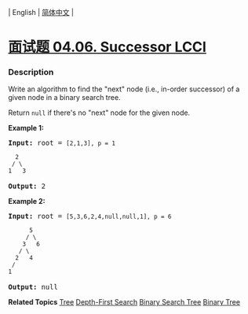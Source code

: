 | English | [简体中文](README.md) |

# [面试题 04.06. Successor LCCI](https://leetcode-cn.com/problems/successor-lcci)
 ### Description
<p>Write an algorithm to find the &quot;next&quot; node (i.e., in-order successor) of a given node in a binary search tree.</p>

<p>Return <code>null</code> if there&#39;s no &quot;next&quot; node for the given node.</p>

<p><strong>Example 1:</strong></p>

<pre>
<strong>Input:</strong> root = <code>[2,1,3], p = 1

  2
 / \
1   3
</code>
<strong>Output:</strong> 2</pre>

<p><strong>Example 2:</strong></p>

<pre>
<strong>Input:</strong> root = <code>[5,3,6,2,4,null,null,1], p = 6

      5
     / \
    3   6
   / \
  2   4
 /   
1
</code>
<strong>Output:</strong> null</pre>

**Related Topics**  [Tree](https://leetcode-cn.com/tag/tree) [Depth-First Search](https://leetcode-cn.com/tag/depth-first-search) [Binary Search Tree](https://leetcode-cn.com/tag/binary-search-tree) [Binary Tree](https://leetcode-cn.com/tag/binary-tree) 